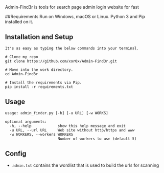 Admin-Find3r is tools for search page admin login website for fast

##Requirements
    Run on Windows, macOS or Linux.
    Python 3 and Pip installed on it.
## Installation and Setup
    It's as easy as typing the below commands into your terminal.

    # Clone my repo
    git clone https://github.com/xor0x/Admin-Find3r.git
    
    # Move into the work directory.
    cd Admin-Find3r
    
    # Install the requirements via Pip.
    pip install -r requirements.txt

## Usage

    usage: admin_finder.py [-h] [-u URL] [-w WORKS]
    
    optional arguments:
      -h, --help            show this help message and exit
      -u URL, --url URL     Web site without http/https and www
      -w WORKERS, --workers WORKERS
                            Number of workers to use (default 5)



Config
---
- `admin.txt` contains the wordlist that is used to build the urls for scanning

